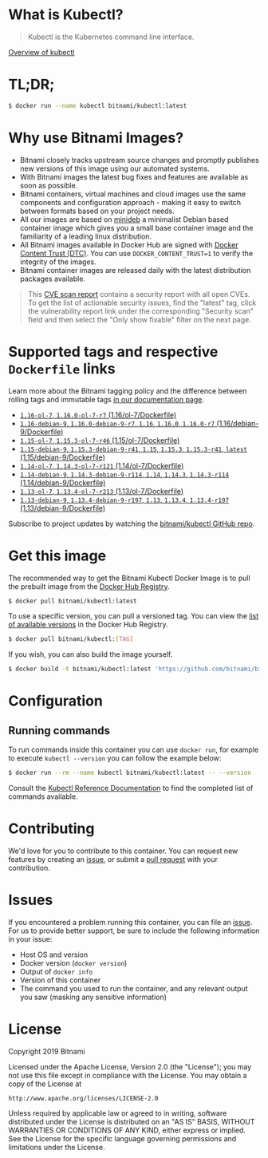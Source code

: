 
# What is Kubectl?

> Kubectl is the Kubernetes command line interface.

[Overview of kubectl](https://kubernetes.io/docs/reference/kubectl/overview/)

# TL;DR;

```bash
$ docker run --name kubectl bitnami/kubectl:latest
```

# Why use Bitnami Images?

* Bitnami closely tracks upstream source changes and promptly publishes new versions of this image using our automated systems.
* With Bitnami images the latest bug fixes and features are available as soon as possible.
* Bitnami containers, virtual machines and cloud images use the same components and configuration approach - making it easy to switch between formats based on your project needs.
* All our images are based on [minideb](https://github.com/bitnami/minideb) a minimalist Debian based container image which gives you a small base container image and the familiarity of a leading linux distribution.
* All Bitnami images available in Docker Hub are signed with [Docker Content Trust (DTC)](https://docs.docker.com/engine/security/trust/content_trust/). You can use `DOCKER_CONTENT_TRUST=1` to verify the integrity of the images.
* Bitnami container images are released daily with the latest distribution packages available.


> This [CVE scan report](https://quay.io/repository/bitnami/kubectl?tab=tags) contains a security report with all open CVEs. To get the list of actionable security issues, find the "latest" tag, click the vulnerability report link under the corresponding "Security scan" field and then select the "Only show fixable" filter on the next page.

# Supported tags and respective `Dockerfile` links

Learn more about the Bitnami tagging policy and the difference between rolling tags and immutable tags [in our documentation page](https://docs.bitnami.com/containers/how-to/understand-rolling-tags-containers/).


* [`1.16-ol-7`, `1.16.0-ol-7-r7` (1.16/ol-7/Dockerfile)](https://github.com/bitnami/bitnami-docker-kubectl/blob/1.16.0-ol-7-r7/1.16/ol-7/Dockerfile)
* [`1.16-debian-9`, `1.16.0-debian-9-r7`, `1.16`, `1.16.0`, `1.16.0-r7` (1.16/debian-9/Dockerfile)](https://github.com/bitnami/bitnami-docker-kubectl/blob/1.16.0-debian-9-r7/1.16/debian-9/Dockerfile)
* [`1.15-ol-7`, `1.15.3-ol-7-r46` (1.15/ol-7/Dockerfile)](https://github.com/bitnami/bitnami-docker-kubectl/blob/1.15.3-ol-7-r46/1.15/ol-7/Dockerfile)
* [`1.15-debian-9`, `1.15.3-debian-9-r41`, `1.15`, `1.15.3`, `1.15.3-r41`, `latest` (1.15/debian-9/Dockerfile)](https://github.com/bitnami/bitnami-docker-kubectl/blob/1.15.3-debian-9-r41/1.15/debian-9/Dockerfile)
* [`1.14-ol-7`, `1.14.3-ol-7-r121` (1.14/ol-7/Dockerfile)](https://github.com/bitnami/bitnami-docker-kubectl/blob/1.14.3-ol-7-r121/1.14/ol-7/Dockerfile)
* [`1.14-debian-9`, `1.14.3-debian-9-r114`, `1.14`, `1.14.3`, `1.14.3-r114` (1.14/debian-9/Dockerfile)](https://github.com/bitnami/bitnami-docker-kubectl/blob/1.14.3-debian-9-r114/1.14/debian-9/Dockerfile)
* [`1.13-ol-7`, `1.13.4-ol-7-r213` (1.13/ol-7/Dockerfile)](https://github.com/bitnami/bitnami-docker-kubectl/blob/1.13.4-ol-7-r213/1.13/ol-7/Dockerfile)
* [`1.13-debian-9`, `1.13.4-debian-9-r197`, `1.13`, `1.13.4`, `1.13.4-r197` (1.13/debian-9/Dockerfile)](https://github.com/bitnami/bitnami-docker-kubectl/blob/1.13.4-debian-9-r197/1.13/debian-9/Dockerfile)

Subscribe to project updates by watching the [bitnami/kubectl GitHub repo](https://github.com/bitnami/bitnami-docker-kubectl).

# Get this image

The recommended way to get the Bitnami Kubectl Docker Image is to pull the prebuilt image from the [Docker Hub Registry](https://hub.docker.com/r/bitnami/kubectl).

```bash
$ docker pull bitnami/kubectl:latest
```

To use a specific version, you can pull a versioned tag. You can view the [list of available versions](https://hub.docker.com/r/bitnami/kubectl/tags/) in the Docker Hub Registry.

```bash
$ docker pull bitnami/kubectl:[TAG]
```

If you wish, you can also build the image yourself.

```bash
$ docker build -t bitnami/kubectl:latest 'https://github.com/bitnami/bitnami-docker-kubectl.git#master:1.15/debian-9'
```

# Configuration

## Running commands

To run commands inside this container you can use `docker run`, for example to execute `kubectl --version` you can follow the example below:

```bash
$ docker run --rm --name kubectl bitnami/kubectl:latest -- --version
```

Consult the [Kubectl Reference Documentation](https://kubernetes.io/docs/reference/generated/kubectl/kubectl-commands) to find the completed list of commands available.

# Contributing

We'd love for you to contribute to this container. You can request new features by creating an [issue](https://github.com/bitnami/bitnami-docker-kubectl/issues), or submit a [pull request](https://github.com/bitnami/bitnami-docker-kubectl/pulls) with your contribution.

# Issues

If you encountered a problem running this container, you can file an [issue](https://github.com/bitnami/bitnami-docker-kubectl/issues). For us to provide better support, be sure to include the following information in your issue:

- Host OS and version
- Docker version (`docker version`)
- Output of `docker info`
- Version of this container
- The command you used to run the container, and any relevant output you saw (masking any sensitive information)

# License

Copyright 2019 Bitnami

Licensed under the Apache License, Version 2.0 (the "License");
you may not use this file except in compliance with the License.
You may obtain a copy of the License at

    http://www.apache.org/licenses/LICENSE-2.0

Unless required by applicable law or agreed to in writing, software
distributed under the License is distributed on an "AS IS" BASIS,
WITHOUT WARRANTIES OR CONDITIONS OF ANY KIND, either express or implied.
See the License for the specific language governing permissions and
limitations under the License.
